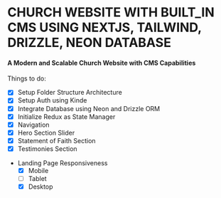 # CHURCH WEBSITE WITH BUILT_IN CMS USING NEXTJS, TAILWIND, DRIZZLE, NEON DATABASE

#### A Modern and Scalable Church Website with CMS Capabilities

Things to do:

- [x] Setup Folder Structure Architecture
- [x] Setup Auth using Kinde
- [x] Integrate Database using Neon and Drizzle ORM
- [x] Initialize Redux as State Manager
- [x] Navigation
- [x] Hero Section Slider
- [x] Statement of Faith Section
- [x] Testimonies Section
- Landing Page Responsiveness
  - [x] Mobile
  - [ ] Tablet
  - [x] Desktop
